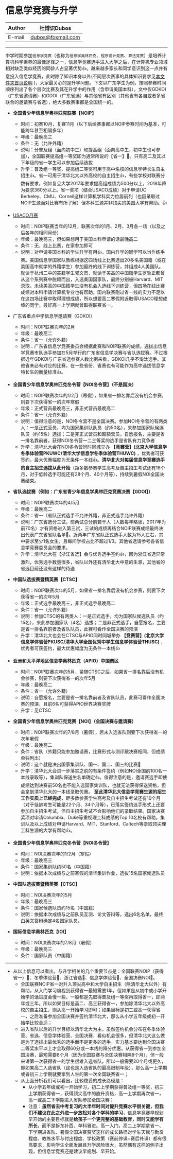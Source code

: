 信息学竞赛与升学
======

|Author|杜博识Dubos|
|---|---
|E-mail|dubos@foxmail.com

------
中学时期参加`信息学竞赛`（也称为`信息学奥林匹克`、`程序设计竞赛`、`算法竞赛`）是培养计算机科学素养的最佳途径之一，信息学竞赛选手进入大学之后，在计算机专业领域相对缺乏类似经历的同龄人占显著优势:thumbsup:。越来越多家长和同学意识到这一点并有意投入信息学竞赛，此时除了知识本身以外(不同层次赛事的具体知识要求见[本文件夹首页说明](https://github.com/Duboshi/OI) )，大家最关心的是升学问题。下文以广东学生为例，按照参赛时间顺序列出了各个层次比赛及其在升学中的作用（含申请美国本科），文中仅GDKOI（广东省邀请赛）和GDOI（广东省选）与其他省有区别（其他省有各自或者多省联合的邀请赛与省选），绝大多数赛事都是全国统一的。  
  
  
* **全国青少年信息学奥林匹克联赛【NOIP】**  

	* 时间：初赛10月，复赛11月（以下后续赛事都以NOIP参赛时间为基准，可能跨年甚至相隔多年）  
	* 年级：最晚高三  
	* 条件：无（允许外籍）  
	* 说明：分普及组（面向初中生）和提高组（面向高中生，初中生也可参加），全国联赛提高组一等奖即为通常所说的【省一】:triangular_flag_on_post:。只有高二及其以下年级的省一学生可以参加后续选拔  
	* 升学：普及组一等奖、提高组二等奖可用于高中名校的信息学特长生自主招生:thumbsup:。省一可用于清华北大以外高校的自主招生:thumbsup:，有些学校对联赛分数有要求，例如复旦大学2017年要求提高组成绩为500分以上，2018年降为要求360分以上。省一奖项（结合USACO成绩）对于申请UC Berkeley、CMU、Cornell这样计算机学科实力位居前列（也因录取过NOIP生源而对比赛有所了解）但本科生源并非顶尖的美国大学有帮助。:thumbsup:

* [USACO月赛](http://www.usaco.org)  
	* 时间：NOIP联赛当年的12月，联赛次年的1月、2月、3月各一场（以及之后各年的相同月份）  
	* 年级：最晚高三，但如果想用于美国本科申请的话最晚高二  
	* 条件：无，线上比赛，在家参加即可  
	* 说明：对申请美国本科的学生升学有用:thumbsup:，国内升学的同学可以当作练手赛。美国信息学国家队教练根据这四场线上比赛选出20多名美国籍（或在美国高中就学的外籍学生）参加最终的线下训练营，并组成4人美国队。就读于杭州二中的美籍学生郭文景、就读于美高的中国籍学生罗哲正都曾从这个系列赛中脱颖而出，入选美国国家队，最终分别被Harvard、MIT录取。未读美高的中国籍学生没有机会入选线下训练营，但四场在线比赛成绩对本科申请计算机专业也有帮助。国内联赛刚过省一线的实力不足以在这四场比赛中取得理想成绩，所以想要高二寒假附近取得USACO理想成绩的同学，最好高一上学期就曾取得联赛省一。
	
* 广东省重点中学信息学邀请赛（GDKOI）  

	* 时间：NOIP联赛次年的2月  
	* 年级：最晚高二  
	* 条件：省一（允许外籍）  
	* 说明：广东省信息学竞赛委员会根据此赛和NOIP联赛的成绩，选拔出信息学竞赛市队选手参加在5月举行的广东省信息学决赛与省队选拔赛。不过根据近年GDKOI与广东省选参赛人数比例来看，GDKOI几乎不淘汰选手。其他省未必有对应的比赛，在一些省份，省赛也有可能作为高中选拔信息学特长生的衡量标准:thumbsup:。  

* **全国青少年信息学奥林匹克冬令营【NOI冬令营】（不是国决）**  

	* 时间：NOIP联赛次年的1/2月（寒假），如果省一排名靠后没有机会参赛，则要下次获得省一的次年寒假  
	* 年级：正式营员最晚高三，非正式营员最晚高二  
	* 条件：省一（允许外籍）  
	* 说明：值得注意的是，NOI冬令营不是全国决赛。参加NOI冬令营的有两类人：一是正式营员，均为国家集训队队员（约50名），来参加国家队候选队员（约15名）选拔；二是非正式营员和超额营员，自愿报名，主要是省一排名靠前者，获得NOI冬令营一二三等奖的选手是省队有力竞争者 
	* 升学：清华北大会在NOI冬令营同时同城举办 **【竞赛营】(北京大学信息学冬季体验营PKUWC/清华大学信息学冬季体验营THUWC)** ，优秀者可获签约，最大优惠幅度为无条件一本线:thumbsup:。**清华北大对每届信息学竞赛选手的自主招生选拔从此开始**（距多数参赛学生高考及自主招生考试还有16个月，对于低龄选手可能还有28个月、40个月等），持续到暑假NOI全国决赛结束。  

* **省队选拔赛（例如：广东省青少年信息学奥林匹克竞赛决赛【GDOI】）**

	* 时间：NOIP联赛次年的4/5月  
	* 年级：最晚高二  
	* 条件：省一（省队正式选手不允许外籍，非正式选手允许外籍）  
	* 说明：广东省选分三试，前两试总分前若干人（人数每年略涨，2017年为前70名）才有资格进入第三试，三试的成绩再结合NOIP联赛成绩最终决出代表广东省省队名单:triangular_flag_on_post:。近两年广东省队正式选手人数为15人左右，其中要求至少1名女生，且每间学校占比不超过1/3。其他省选请参考各省信息学竞赛委员会的要求。  
	* 升学：清华北大在【浙江省选】会与优秀选手签约:thumbsup:，因为浙江省选异常激烈，优秀选手数量很多，省队以外还有清华北大中意的生源，其他省的省选目前还没有这样的待遇  

* **中国队选拔赛暨精英赛【CTSC】**  

	* 时间：NOIP联赛次年的5月，如果省一排名靠后没有机会参赛，则要下次获得省一的次年5月  
	* 年级：正式选手最晚高三，非正式选手最晚高二  
	* 条件：省一（允许外籍）  
	* 说明：参加CTSC的有两类人：一是正式选手，均为国家队候选队员（约15名），来此参加国家队（4名）选拔；二是非正式选手，自愿报名，主要是省一排名靠前者及省队队员，此赛可看作全国决赛的预演
	* 升学：清华北大也会在CTSC与APIO同时同城举办 **【竞赛营】(北京大学信息学体验营PKUSC/清华大学全国优秀中学生信息学体验营THUSC)** ，优秀者可获签约，最大优惠幅度为无条件一本线:thumbsup:  

* **亚洲和太平洋地区信息学奥林匹克（APIO）中国赛区**  

	* 时间：NOIP联赛次年的5月，紧随CTSC之后，如果省一排名靠后没有机会参赛，则要下次获得省一的次年5月
	* 年级：最晚高二
	* 条件：省一（允许外籍）
	* 说明：自愿报名，主要是省一排名靠前者及省队队员，此赛可看作全国决赛的预演，且前6名可获得APIO世界决赛奖牌  
	* 升学：见CTSC

* **全国青少年信息学奥林匹克竞赛【NOI】（全国决赛与邀请赛）**  

	* 时间：NOIP联赛次年的7/8月（暑假），若未入选省队则要下次获得省一的次年暑假
	* 年级：最晚高二
	* 条件：省队（外籍只能参加邀请赛，比赛形式与测评跟决赛相同，但成绩单独列出）
	* 说明：这个就是决出国家集训队、国一、国二、国三的比赛:triangular_flag_on_post:
	* 升学：清华北大会进一步落实之前的有条件签约（例如NOI全国前100名一本线录取等），集训队保送生名单确定:thumbsup:。值得注意的是，邀请赛选手即使成绩达到决赛前50名也不能入选国家集训队，也就无法获得保送资格，但会拿到清华北大的一本线录取优惠。 **至此清华北大信息学竞赛生源的招生工作实质上已经完成**，距多数参赛学生高考及自主招生考试还有10个月（对于低龄考生可能是22个月、34个月等），已落实签约选手形式上还要参加自主招生考试，但自主招生考试不会影响他们的录取结果。国家决赛奖项对申请Columbia、Duke等重视理工科成绩的Top 10名校有帮助，集训队及以上成绩对申请Harvard、MIT、Stanford、Caltech等录取顶尖理工科生源的大学有帮助:thumbsup:。

* **全国青少年信息学奥林匹克冬令营【NOI冬令营】**  

	* 时间：NOI决赛次年的1/2月（寒假）
	* 年级：最晚高三
	* 条件：国家集训队约50名（中国籍）  
	* 说明：依据本次成绩与之前寒假的清华集训作业，选拔15名国家候选队员  

* **中国队选拔赛暨精英赛【CTSC】**

	* 时间：NOI决赛次年的5月
	* 年级：最晚高三
	* 条件：国家候选队员约15名（中国籍）
	* 说明：依据本次成绩与之前队员互测、论文答辩等，选出6名名单，最终由英文答辩确定4名国家队员。

* **国际信息学奥林匹克【IOI】**

	* 时间：NOI决赛次年的7/8月（暑假）
	* 年级：最晚高三
	* 条件：国家队员（中国籍）  
------

* 从以上信息可以看出，与升学相关的几个重要节点是：全国联赛NOIP（获得省一）:triangular_flag_on_post:、冬季体验营:triangular_flag_on_post:、浙江省选:triangular_flag_on_post:、信息学体验营:triangular_flag_on_post:、全国决赛NOI:triangular_flag_on_post:。  
	* 全国联赛NOIP省一对升入顶尖高中和大学自主招生（除清华北大以外）有帮助，从入门学习编程到获得省一最短需要1年，但如果是从初中或小学开始学的话进度会慢一些，一般都是先取得普及组一等奖再取得省一，即两年或三年。所以如果目标是高二、高三获得省一，参加除清华北大以外高校的自主招生，则从高一开始学习即可；如果目标是初三或高一获得省一，之后准备参加全国决赛并签约清华北大，那么从小学五年级或初一开始学比较合适；
	* 进入省队以后的升学目标以清华北大为主，虽然签约机会分布在冬季体验营、省选、信息学体验营、全国决赛，看似机会很多，但清华北大这么做是为了选拔出最优秀的选手而不是更多的选手，实力基本要达到全国决赛二等奖水平以上才会取得60分或一本线的降分优惠。从获得省一到参加全国决赛，最短需要8个月（因为全国联赛与全国决赛相隔8个月），但一般来讲第一次获得省一的学生很难入选省队，所以一般需要20个月或更久，即如果高二入选省队（这也是入选省队的最高限制年级），那么高一上学期或者初三上学期就要拿到人生的第一次全国联赛省一；
	* 从上面分析我们可以看出，比较稳妥的成长路径是：
		* 从小学五年级或初一开始学习，初二上学期获得普及组一等奖，初三上学期获得省一，获得顶尖高中的直升资格，高一上学期再次省一，高一或高二下学期进入省队参加全国决赛；
		* 注意：**虽然省去中考复习的大半年时间对提升竞赛水平很关键，但我们不建议在此之外进一步放松对各个学科的学习**，信息学竞赛早规划早开始的主要目标就是**给孩子一个更完整的基础教育，同时又能学有所长**，而不是拆东补西、单科冒进。高一入门，高二上学期拿省一、下学期进省队、暑假全国决赛获奖这样的成长路径对学生天赋与勤奋程度、教练水平与付出程度、学校政策（赛前停课+赛后补课）都有很高要求，影响学生全面发展且升学风险很大，虽然偶有这样的例子出现，但信息学竞赛还是建议早规划、早开始。
